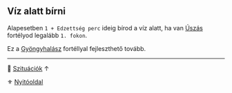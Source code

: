 ## Víz alatt bírni

Alapesetben `1 + Edzettség perc` ideig bírod a víz alatt, ha van [Úszás](../fortelyok.altalanos/uszas.md) fortélyod legalább `1. fokon`.

Ez a [Gyöngyhalász](../fortelyok.altalanos/gyongyhalasz.md) fortéllyal fejleszthető tovább.

---

🔗 [Szituációk](../160_szituaciok.md) ↑

⚜️ [Nyitóoldal](../start.md#16-szitu%C3%A1ci%C3%B3k)

